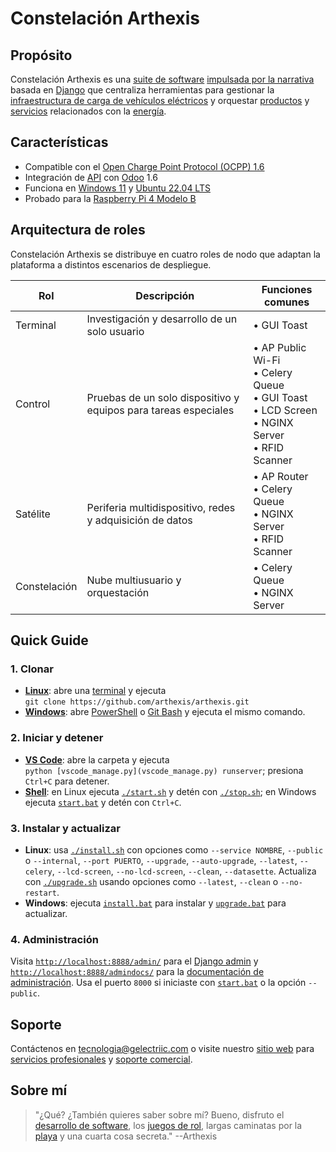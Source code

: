 # Constelación Arthexis

## Propósito

Constelación Arthexis es una [suite de software](https://es.wikipedia.org/wiki/Suite_de_software) [impulsada por la narrativa](https://es.wikipedia.org/wiki/Narrativa) basada en [Django](https://www.djangoproject.com/) que centraliza herramientas para gestionar la [infraestructura de carga de vehículos eléctricos](https://es.wikipedia.org/wiki/Punto_de_recarga) y orquestar [productos](https://es.wikipedia.org/wiki/Producto_(econom%C3%ADa)) y [servicios](https://es.wikipedia.org/wiki/Servicio_(econom%C3%ADa)) relacionados con la [energía](https://es.wikipedia.org/wiki/Energ%C3%ADa).

## Características

- Compatible con el [Open Charge Point Protocol (OCPP) 1.6](https://www.openchargealliance.org/protocols/ocpp-16/)
- Integración de [API](https://es.wikipedia.org/wiki/Interfaz_de_programaci%C3%B3n_de_aplicaciones) con [Odoo](https://www.odoo.com/) 1.6
- Funciona en [Windows 11](https://www.microsoft.com/es-es/windows/windows-11) y [Ubuntu 22.04 LTS](https://releases.ubuntu.com/22.04/)
- Probado para la [Raspberry Pi 4 Modelo B](https://www.raspberrypi.com/products/raspberry-pi-4-model-b/)

## Arquitectura de roles

Constelación Arthexis se distribuye en cuatro roles de nodo que adaptan la plataforma a distintos escenarios de despliegue.

| Rol | Descripción | Funciones comunes |
| --- | --- | --- |
| Terminal | Investigación y desarrollo de un solo usuario | • GUI Toast |
| Control | Pruebas de un solo dispositivo y equipos para tareas especiales | • AP Public Wi-Fi<br>• Celery Queue<br>• GUI Toast<br>• LCD Screen<br>• NGINX Server<br>• RFID Scanner |
| Satélite | Periferia multidispositivo, redes y adquisición de datos | • AP Router<br>• Celery Queue<br>• NGINX Server<br>• RFID Scanner |
| Constelación | Nube multiusuario y orquestación | • Celery Queue<br>• NGINX Server |

## Quick Guide

### 1. Clonar
- **[Linux](https://es.wikipedia.org/wiki/Linux)**: abre una [terminal](https://es.wikipedia.org/wiki/Interfaz_de_l%C3%ADnea_de_comandos) y ejecuta  
  `git clone https://github.com/arthexis/arthexis.git`
- **[Windows](https://es.wikipedia.org/wiki/Microsoft_Windows)**: abre [PowerShell](https://learn.microsoft.com/es-es/powershell/) o [Git Bash](https://gitforwindows.org/) y ejecuta el mismo comando.

### 2. Iniciar y detener
- **[VS Code](https://code.visualstudio.com/)**: abre la carpeta y ejecuta  
  `python [vscode_manage.py](vscode_manage.py) runserver`; presiona `Ctrl+C` para detener.
- **[Shell](https://es.wikipedia.org/wiki/Shell_de_unidad_de_comandos)**: en Linux ejecuta [`./start.sh`](start.sh) y detén con [`./stop.sh`](stop.sh); en Windows ejecuta [`start.bat`](start.bat) y detén con `Ctrl+C`.

### 3. Instalar y actualizar
- **Linux**: usa [`./install.sh`](install.sh) con opciones como `--service NOMBRE`, `--public` o `--internal`, `--port PUERTO`, `--upgrade`, `--auto-upgrade`, `--latest`, `--celery`, `--lcd-screen`, `--no-lcd-screen`, `--clean`, `--datasette`. Actualiza con [`./upgrade.sh`](upgrade.sh) usando opciones como `--latest`, `--clean` o `--no-restart`.
- **Windows**: ejecuta [`install.bat`](install.bat) para instalar y [`upgrade.bat`](upgrade.bat) para actualizar.

### 4. Administración
Visita [`http://localhost:8888/admin/`](http://localhost:8888/admin/) para el [Django admin](https://docs.djangoproject.com/en/stable/ref/contrib/admin/) y [`http://localhost:8888/admindocs/`](http://localhost:8888/admindocs/) para la [documentación de administración](https://docs.djangoproject.com/en/stable/ref/contrib/admin/admindocs/). Usa el puerto `8000` si iniciaste con [`start.bat`](start.bat) o la opción `--public`.

## Soporte

Contáctenos en [tecnologia@gelectriic.com](mailto:tecnologia@gelectriic.com) o visite nuestro [sitio web](https://www.gelectriic.com/) para [servicios profesionales](https://es.wikipedia.org/wiki/Servicios_profesionales) y [soporte comercial](https://es.wikipedia.org/wiki/Soporte_t%C3%A9cnico).

## Sobre mí

> "¿Qué? ¿También quieres saber sobre mí? Bueno, disfruto el [desarrollo de software](https://es.wikipedia.org/wiki/Desarrollo_de_software), los [juegos de rol](https://es.wikipedia.org/wiki/Juego_de_rol), largas caminatas por la [playa](https://es.wikipedia.org/wiki/Playa) y una cuarta cosa secreta."
> --Arthexis

